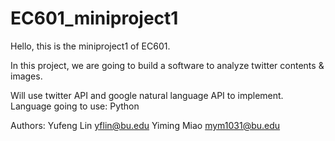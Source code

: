# EC601_miniproject1

Hello, this is the miniproject1 of EC601.

In this project, we are going to build a software to analyze twitter contents & images.

Will use twitter API and google natural language API to implement.
Language going to use: Python

Authors:
Yufeng Lin     yflin@bu.edu
Yiming Miao    mym1031@bu.edu
